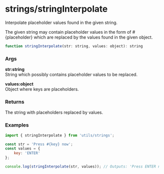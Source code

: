 strings/stringInterpolate
=========================
Interpolate placeholder values found in the given string.

The given string may contain placeholder values in the form of #{placeholder} which are replaced by the values found in the given object.

```js
function stringInterpolate(str: string, values: object): string
```

### Args

**str:string**  
String which possibly contains placeholder values to be replaced.

**values:object**  
Object where keys are placeholders.

### Returns
The string with placeholders replaced by values.

### Examples

```js
import { stringInterpolate } from 'utils/strings';

const str = 'Press #{key} now';
const values = {
    key: 'ENTER'
};

console.log(stringInterpolate(str, values)); // Outputs: 'Press ENTER now'
```